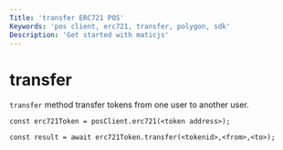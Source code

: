 ```yaml
---
Title: 'transfer ERC721 POS'
Keywords: 'pos client, erc721, transfer, polygon, sdk'
Description: 'Get started with maticjs'
---
```


# transfer

`transfer` method transfer tokens from one user to another user.

```
const erc721Token = posClient.erc721(<token address>);

const result = await erc721Token.transfer(<tokenid>,<from>,<to>);

```
